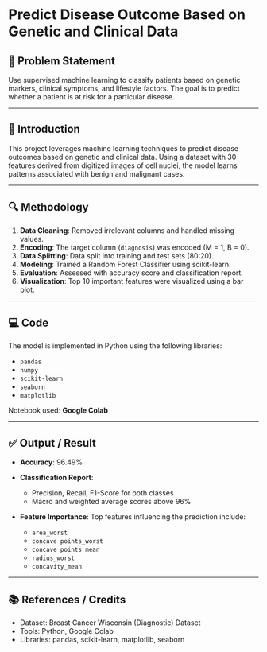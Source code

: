 
# Predict Disease Outcome Based on Genetic and Clinical Data

## 📝 Problem Statement
Use supervised machine learning to classify patients based on genetic markers, clinical symptoms, and lifestyle factors. The goal is to predict whether a patient is at risk for a particular disease.

---

## 📌 Introduction
This project leverages machine learning techniques to predict disease outcomes based on genetic and clinical data. Using a dataset with 30 features derived from digitized images of cell nuclei, the model learns patterns associated with benign and malignant cases.

---

## 🔍 Methodology

1. **Data Cleaning**: Removed irrelevant columns and handled missing values.  
2. **Encoding**: The target column (`diagnosis`) was encoded (M = 1, B = 0).  
3. **Data Splitting**: Data split into training and test sets (80:20).  
4. **Modeling**: Trained a Random Forest Classifier using scikit-learn.  
5. **Evaluation**: Assessed with accuracy score and classification report.  
6. **Visualization**: Top 10 important features were visualized using a bar plot.

---

## 💻 Code

The model is implemented in Python using the following libraries:

- `pandas`  
- `numpy`  
- `scikit-learn`  
- `seaborn`  
- `matplotlib`  

Notebook used: **Google Colab**

---

## ✅ Output / Result

- **Accuracy**: 96.49%
- **Classification Report**:
  - Precision, Recall, F1-Score for both classes
  - Macro and weighted average scores above 96%

- **Feature Importance**:
  Top features influencing the prediction include:
  - `area_worst`
  - `concave points_worst`
  - `concave points_mean`
  - `radius_worst`
  - `concavity_mean`

---

## 📚 References / Credits

- Dataset: Breast Cancer Wisconsin (Diagnostic) Dataset  
- Tools: Python, Google Colab  
- Libraries: pandas, scikit-learn, matplotlib, seaborn
